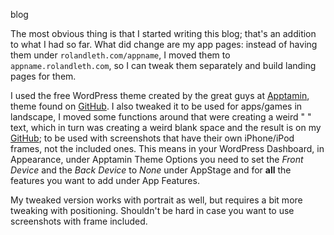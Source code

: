 blog

The most obvious thing is that I started writing this blog; that's an addition to what I had so far. What did change are my app pages: instead of having them under <code>rolandleth.com/appname</code>, I moved them to <code>appname.rolandleth.com</code>, so I can tweak them separately and build landing pages for them.

I used the free WordPress theme created by the great guys at [Apptamin](http://apptamin.com), theme found on [GitHub](https://github.com/apptamin/apptamin-a). I also tweaked it to be used for apps/games in landscape, I moved some functions around that were creating a weird " " text, which in turn was creating a weird blank space and the result is on my [GitHub](https://github.com/rolandleth/apptamin-a); to be used with screenshots that have their own iPhone/iPod frames, not the included ones. This means in your WordPress Dashboard, in Appearance, under Apptamin Theme Options you need to set the <i>Front Device</i> and the <i>Back Device</i> to *None* under AppStage and for **all** the features you want to add under App Features.

My tweaked version works with portrait as well, but requires a bit more tweaking with positioning. Shouldn't be hard in case you want to use screenshots with frame included.